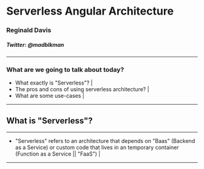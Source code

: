 # Serverless Angular Architecture
### Reginald Davis

##### Twitter: @madblkman

---

### What are we going to talk about today?

- What exactly is "Serverless"? |
- The pros and cons of using serverless architecture? |
- What are some use-cases |

---

## What is "Serverless"?

---

- "Serverless" refers to an architecture that depends on "Baas" (Backend as a Service) or custom code that lives in an temporary container (Function as a Service || "FaaS") |

---

